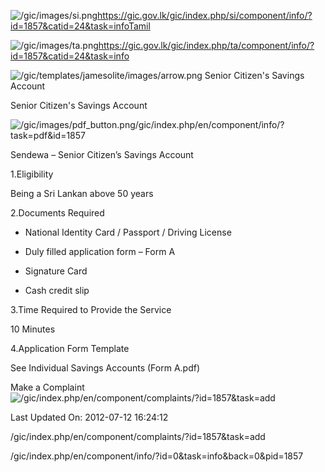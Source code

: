 <!-- Source: https://gic.gov.lk/gic/index.php/en/component/info/?id=1857&catid=24&task=info -->

![/gic/images/si.png](/gic/images/si.png)https://gic.gov.lk/gic/index.php/si/component/info/?id=1857&catid=24&task=infoTamil

![/gic/images/ta.png](/gic/images/ta.png)https://gic.gov.lk/gic/index.php/ta/component/info/?id=1857&catid=24&task=info

![/gic/templates/jamesolite/images/arrow.png](/gic/templates/jamesolite/images/arrow.png) Senior Citizen's Savings Account

Senior Citizen's Savings Account

![/gic/images/pdf_button.png](/gic/images/pdf_button.png)/gic/index.php/en/component/info/?task=pdf&id=1857

Sendewa – Senior Citizen’s Savings Account

1.Eligibility

Being a Sri Lankan above 50 years

2.Documents Required

 * National Identity Card / Passport / Driving License

 * Duly filled application form – Form A

 * Signature Card

 * Cash credit slip

3.Time Required to Provide the Service

10 Minutes

4.Application Form Template

See Individual Savings Accounts (Form A.pdf)

Make a Complaint ![/gic/index.php/en/component/complaints/?id=1857&task=add](/gic/index.php/en/component/complaints/?id=1857&task=add)

Last Updated On: 2012-07-12 16:24:12

/gic/index.php/en/component/complaints/?id=1857&task=add

/gic/index.php/en/component/info/?id=0&task=info&back=0&pid=1857
